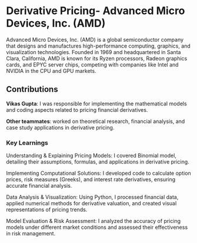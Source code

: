 # Derivative Pricing- Advanced Micro Devices, Inc. (AMD)
Advanced Micro Devices, Inc. (AMD) is a global semiconductor company that designs and manufactures high-performance computing, graphics, and visualization technologies. Founded in 1969 and headquartered in Santa Clara, California, AMD is known for its Ryzen processors, Radeon graphics cards, and EPYC server chips, competing with companies like Intel and NVIDIA in the CPU and GPU markets.

## Contributions
**Vikas Gupta**: I was responsible for implementing the mathematical models and coding aspects related to pricing financial derivatives. 

**Other teammates**: worked on theoretical research, financial analysis, and case study applications in derivative pricing.

### Key Learnings
Understanding & Explaining Pricing Models: I covered  Binomial model, detailing their assumptions, formulas, and applications in derivative pricing.

Implementing Computational Solutions: I developed code to calculate option prices, risk measures (Greeks), and interest rate derivatives, ensuring accurate financial analysis.

Data Analysis & Visualization: Using Python, I processed financial data, applied numerical methods for derivative valuation, and created visual representations of pricing trends.

Model Evaluation & Risk Assessment: I analyzed the accuracy of pricing models under different market conditions and assessed their effectiveness in risk management.
